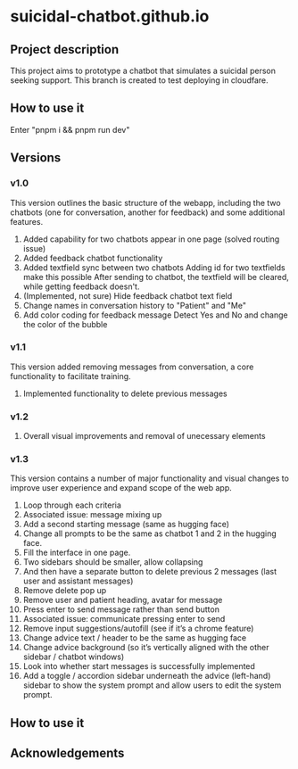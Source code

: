 # suicidal-chatbot.github.io

## Project description

This project aims to prototype a chatbot that simulates a suicidal person seeking support.
This branch is created to test deploying in cloudfare.

## How to use it

Enter "pnpm i && pnpm run dev"

## Versions

### v1.0

This version outlines the basic structure of the webapp, including the two chatbots (one for conversation, another for feedback) and some additional features.

1. Added capability for two chatbots appear in one page (solved routing issue)
2. Added feedback chatbot functionality
3. Added textfield sync between two chatbots
    Adding id for two textfields make this possible
    After sending to chatbot, the textfield will be cleared, while getting feedback doesn't.
4. (Implemented, not sure) Hide feedback chatbot text field
5. Change names in conversation history to "Patient" and "Me"
6. Add color coding for feedback message
    Detect Yes and No and change the color of the bubble

### v1.1

This version added removing messages from conversation, a core functionality to facilitate training.

1. Implemented functionality to delete previous messages

### v1.2

1. Overall visual improvements and removal of unecessary elements

### v1.3

This version contains a number of major functionality and visual changes to improve user experience and expand scope of the web app.

1. Loop through each criteria
2. Associated issue: message mixing up
3. Add a second starting message (same as hugging face)
4. Change all prompts to be the same as chatbot 1 and 2 in the hugging face.
5. Fill the interface in one page.
6. Two sidebars should be smaller, allow collapsing
7. And then have a separate button to delete previous 2 messages (last user and assistant messages)
8. Remove delete pop up
9. Remove user and patient heading, avatar for message
10. Press enter to send message rather than send button
11. Associated issue: communicate pressing enter to send
12. Remove input suggestions/autofill (see if it’s a chrome feature)
13. Change advice text / header to be the same as hugging face
14. Change advice background (so it’s vertically aligned with the other sidebar / chatbot windows)
15. Look into whether start messages is successfully implemented
16. Add a toggle / accordion sidebar underneath the advice (left-hand) sidebar to show the system prompt and allow users to edit the system prompt.

## How to use it

## Acknowledgements
